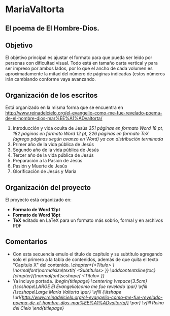 # MariaValtorta
El poema de El Hombre-Dios.
--------------------------

## Objetivo

El objetivo principal es ajustar el formato para que pueda ser leido por personas con dificultad visual. Todo está en tamaño carta vertical y para ser impreso por ambos lados, por lo que el ancho de cada volumen es aproximadamente la mitad del número de páginas indicadas (estos números irán cambiando conforme vaya avanzando.

## Organización de los escritos

Está organizado en la misma forma que se encuentra en http://www.reinadelcielo.org/el-evangelio-como-me-fue-revelado-poema-de-el-hombre-dios-mar%EE%A1%ADvaltorta/

1. Introducción y vida oculta de Jesús _351 páginas en formato Word 18 pt, 182 páginas en formato Word 12 pt, 226 páginas en formato TeX (agrego páginas según avanzo en Word) ya con distribución terminada_
2. Primer año de la vida pública de Jesús
3. Segundo año de la vida pública de Jesús
4. Tercer año de la vida pública de Jesús
5. Preparación a la Pasión de Jesús
6. Pasión y Muerte de Jesús
7. Glorificación de Jesús y María

## Organización del proyecto

El proyecto está organizado en:
* **Formato de Word 12pt**
* **Formato de Word 18pt**
* **TeX** editado en LaTeX para un formato más sobrio, formal y en archivos PDF

## Comentarios

* Con esta secuencia emulo el título de capítulo y su subtítulo agregando solo el primero a la tabla de contenidos, además de que quita el texto "Capítulo X" del contenido.
*\chapter\*{_<Título>_ \\ \normalfont\normalsize\textit{ _<Subtítulos>_ }} \addcontentsline{toc}{chapter}{\normalfont\scshape{ _<Título>_ }}*
* Ya incluyo portada.
*\begin{titlepage} \centering \vspace{3.5cm} {\scshape\LARGE El Evangelio\\como me fue revelado \par} \vfill {\scshape\Large María Valtorta \par} \vfill {\itshape \url{http://www.reinadelcielo.org/el-evangelio-como-me-fue-revelado-poema-de-el-hombre-dios-mar%EE%A1%ADvaltorta/} \par} \vfill Reina del Cielo \end{titlepage}*
